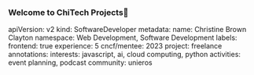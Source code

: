 ### Welcome to ChiTech Projects👋
apiVersion: v2
kind: SoftwareDeveloper
metadata:
    name: Christine Brown Clayton
    namespace: Web Development, Software Development
    labels:
        frontend: true
               experience: 5
        cncf/mentee: 2023
                project: freelance
    annotations:
        interests: javascript, ai, cloud computing, python
        activities: event planning, podcast
        community: unieros
  
<!--
**chitech/chitech** is a ✨ _special_ ✨ repository because its `README.md` (this file) appears on your GitHub profile.

- 🔭 I’m currently working on Gatsby Project decoupled with Drupal CMS
- 🌱 I’m  learning NodeJS and Python
- 👯 
- 🤔 I’m looking for help with NodeJS
- 😄 Pronouns: She/Her
-->
